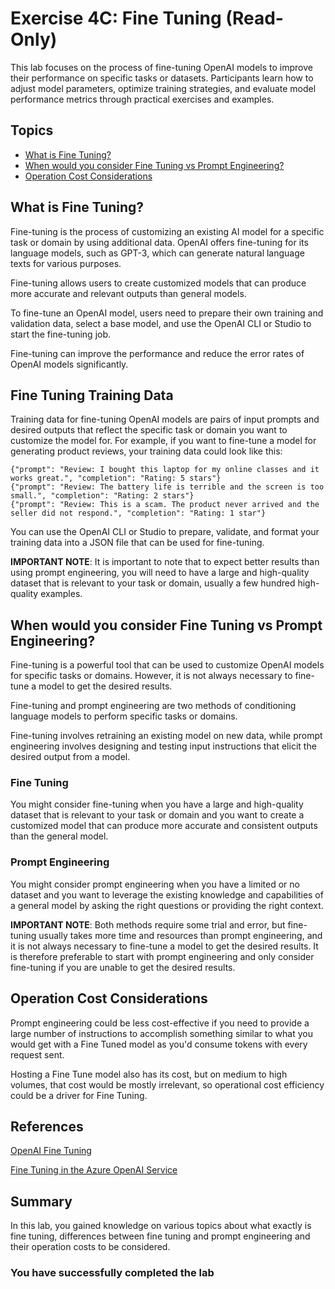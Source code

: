 # Exercise 4C: Fine Tuning (Read-Only)

This lab focuses on the process of fine-tuning OpenAI models to improve their performance on specific tasks or datasets. Participants learn how to adjust model parameters, optimize training strategies, and evaluate model performance metrics through practical exercises and examples.

## Topics

  - [What is Fine Tuning?](#what-is-fine-tuning)
  - [When would you consider Fine Tuning vs Prompt Engineering?](#when-would-you-consider-fine-tuning-vs-prompt-engineering)
  - [Operation Cost Considerations](#operation-cost-considerations)

## What is Fine Tuning?

Fine-tuning is the process of customizing an existing AI model for a specific task or domain by using additional data. OpenAI offers fine-tuning for its language models, such as GPT-3, which can generate natural language texts for various purposes.

Fine-tuning allows users to create customized models that can produce more accurate and relevant outputs than general models.

To fine-tune an OpenAI model, users need to prepare their own training and validation data, select a base model, and use the OpenAI CLI or Studio to start the fine-tuning job.

Fine-tuning can improve the performance and reduce the error rates of OpenAI models significantly.

## Fine Tuning Training Data

Training data for fine-tuning OpenAI models are pairs of input prompts and desired outputs that reflect the specific task or domain you want to customize the model for. For example, if you want to fine-tune a model for generating product reviews, your training data could look like this:

```
{"prompt": "Review: I bought this laptop for my online classes and it works great.", "completion": "Rating: 5 stars"}
{"prompt": "Review: The battery life is terrible and the screen is too small.", "completion": "Rating: 2 stars"}
{"prompt": "Review: This is a scam. The product never arrived and the seller did not respond.", "completion": "Rating: 1 star"}
```

You can use the OpenAI CLI or Studio to prepare, validate, and format your training data into a JSON file that can be used for fine-tuning.

**IMPORTANT NOTE**:
It is important to note that to expect better results than using prompt engineering, you will need to have a large and high-quality dataset that is relevant to your task or domain, usually a few hundred high-quality examples.

## When would you consider Fine Tuning vs Prompt Engineering?

Fine-tuning is a powerful tool that can be used to customize OpenAI models for specific tasks or domains. However, it is not always necessary to fine-tune a model to get the desired results.

Fine-tuning and prompt engineering are two methods of conditioning language models to perform specific tasks or domains.

Fine-tuning involves retraining an existing model on new data, while prompt engineering involves designing and testing input instructions that elicit the desired output from a model.

### Fine Tuning

You might consider fine-tuning when you have a large and high-quality dataset that is relevant to your task or domain and you want to create a customized model that can produce more accurate and consistent outputs than the general model.

### Prompt Engineering

You might consider prompt engineering when you have a limited or no dataset and you want to leverage the existing knowledge and capabilities of a general model by asking the right questions or providing the right context.

**IMPORTANT NOTE**: Both methods require some trial and error, but fine-tuning usually takes more time and resources than prompt engineering, and it is not always necessary to fine-tune a model to get the desired results. It is therefore preferable to start with prompt engineering and only consider fine-tuning if you are unable to get the desired results.


## Operation Cost Considerations

Prompt engineering could be less cost-effective if you need to provide a large number of instructions to accomplish something similar to what you would get with a Fine Tuned model as you'd consume tokens with every request sent.

Hosting a Fine Tune model also has its cost, but on medium to high volumes, that cost would be mostly irrelevant, so operational cost efficiency could be a driver for Fine Tuning.

## References

[OpenAI Fine Tuning](https://platform.openai.com/docs/guides/fine-tuning)

[Fine Tuning in the Azure OpenAI Service](https://learn.microsoft.com/en-us/azure/cognitive-services/openai/how-to/fine-tuning?pivots=programming-language-studio)

## Summary

In this lab, you gained knowledge on various topics about what exactly is fine tuning, differences between fine tuning and prompt engineering and their operation costs to be considered.

### You have successfully completed the lab
